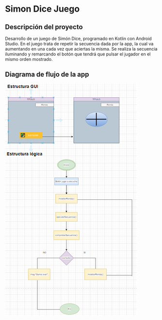 # Simon Dice Juego

## Descripción del proyecto

Desarrollo de un juego de Simón Dice, programado en Kotlin con Android Studio. 
En el juego trata de repetir la secuencia dada por la app, la cual va aumentando en una cada vez que aciertas la misma.
Se realiza la secuencia iluminando y remarcando el botón que tendrá que pulsar el jugador en el mismo orden mostrado.

## Diagrama de flujo de la app
![Estructura app](/app/media/estructura.png)